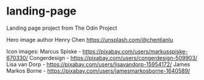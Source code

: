 # landing-page

Landing page project from The Odin Project

Hero image author Henry Chen https://unsplash.com/@chentianlu

Icon images:
Marcus Spiske - https://pixabay.com/users/markusspiske-670330/
Congerdesign - https://pixabay.com/users/congerdesign-509903/
Lisa van Dorp - https://pixabay.com/users/lisavandorp-15954172/
James Markos Borne - https://pixabay.com/users/jamesmarkosborne-1640589/
